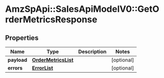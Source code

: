 # AmzSpApi::SalesApiModelV0::GetOrderMetricsResponse

## Properties
Name | Type | Description | Notes
------------ | ------------- | ------------- | -------------
**payload** | [**OrderMetricsList**](OrderMetricsList.md) |  | [optional] 
**errors** | [**ErrorList**](ErrorList.md) |  | [optional] 

